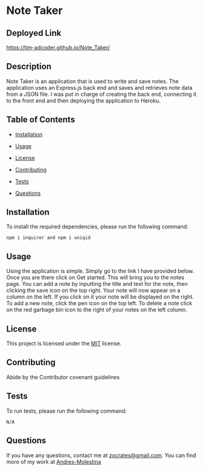 # Note Taker

## Deployed Link

https://tim-adcoder.github.io/Note_Taker/

## Description

Note Taker is an application that is used to write and save notes. The application uses an Express.js back end and saves and retrieves note data from a JSON file. I was put in charge of creating the back end, connecting it to the front end and then deploying the application to Heroku.

## Table of Contents

- [Installation](#Installation)

- [Usage](#Usage)

- [License](#License)

- [Contributing](#Contributing)

- [Tests](#Tests)

- [Questions](#Questions)

## Installation

To install the required dependencies, please run the following command:

```
npm i inquirer and npm i uniqid
```

## Usage

Using the application is simple. Simply go to the link I have provided below. Once you are there click on Get started. This will bring you to the notes page. You can add a note by inputting the title and text for the note, then clicking the save icon on the top right. Your note will now appear on a column on the left. If you click on it your note will be displayed on the right. To add a new note, click the pen icon on the top left. To delete a note click on the red garbage bin icon to the right of your notes on the left column.

## License

This project is licensed under the [MIT](https://spdx.org/licenses/MIT.html) license.

## Contributing

Abide by the Contributor covenant guidelines

## Tests

To run tests, please run the following command:

```
N/A
```

## Questions

If you have any questions, contact me at zocrates@gmail.com. You can find more of my work at [Andres-Molestina](https://github.com/zocartes)
